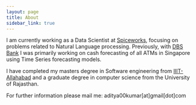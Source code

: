 ```yaml
---
layout: page
title: About
sidebar_link: true
---
```


I am currently working as a Data Scientist at [Spiceworks](https://www.spiceworks.com/), focusing on problems 
related to Natural Language processing. Previously, with [DBS Bank](https://www.dbs.com.sg/index/default.page) I was primarily working on 
cash forecasting of all ATMs in Singapore using Time Series forecasting models.

I have completed my masters degree in Software engineering from [IIIT-Allahabad](https://www.iiita.ac.in/) and a graduate degree in computer science from the University of Rajasthan.

For further information please mail me: aditya00kumar[at]gmail[dot]com

